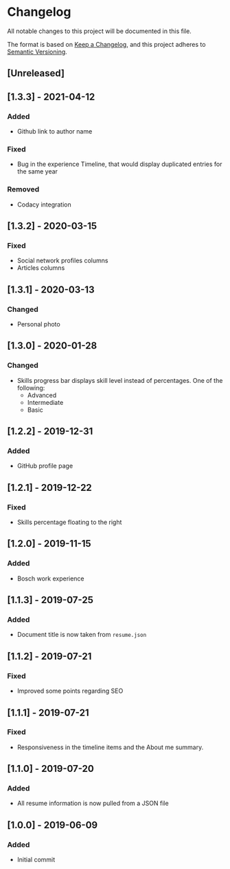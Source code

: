 
# Changelog

All notable changes to this project will be documented in this file.

The format is based on [Keep a Changelog](https://keepachangelog.com/en/1.0.0/),
and this project adheres to [Semantic Versioning](https://semver.org/spec/v2.0.0.html).

## [Unreleased]

## [1.3.3] - 2021-04-12
### Added
- Github link to author name

### Fixed
- Bug in the experience Timeline, that would display duplicated entries for the same year

### Removed
- Codacy integration

## [1.3.2] - 2020-03-15

### Fixed

- Social network profiles columns
- Articles columns

## [1.3.1] - 2020-03-13

### Changed

- Personal photo

## [1.3.0] - 2020-01-28

### Changed

- Skills progress bar displays skill level instead of percentages. One of the following:
  - Advanced
  - Intermediate
  - Basic

## [1.2.2] - 2019-12-31

### Added

- GitHub profile page

## [1.2.1] - 2019-12-22

### Fixed

- Skills percentage floating to the right

## [1.2.0] - 2019-11-15

### Added

- Bosch work experience

## [1.1.3] - 2019-07-25

### Added

- Document title is now taken from `resume.json`

## [1.1.2] - 2019-07-21

### Fixed

- Improved some points regarding SEO

## [1.1.1] - 2019-07-21

### Fixed

- Responsiveness in the timeline items and the About me summary.

## [1.1.0] - 2019-07-20

### Added

- All resume information is now pulled from a JSON file

## [1.0.0] - 2019-06-09

### Added

- Initial commit
